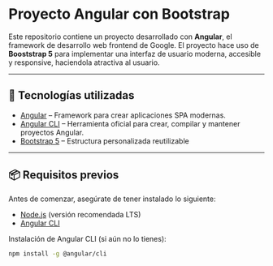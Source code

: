 # Proyecto Angular con Bootstrap

Este repositorio contiene un proyecto desarrollado con **Angular**, el framework de desarrollo web frontend de Google. El proyecto hace uso de **Booststrap 5** para implementar una interfaz de usuario moderna, accesible y responsive, haciendola atractiva al usuario.

---

## 🚀 Tecnologías utilizadas

- [Angular](https://angular.io/) – Framework para crear aplicaciones SPA modernas.
- [Angular CLI](https://angular.io/cli) – Herramienta oficial para crear, compilar y mantener proyectos Angular.
- [Bootstrap 5](https://getbootstrap.com/) – Estructura personalizada reutilizable

---


## 📦 Requisitos previos

Antes de comenzar, asegúrate de tener instalado lo siguiente:

- [Node.js](https://nodejs.org/) (versión recomendada LTS)
- [Angular CLI](https://angular.io/cli)

Instalación de Angular CLI (si aún no lo tienes):

```bash
npm install -g @angular/cli

